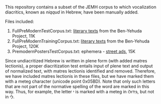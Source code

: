 This repository contains a subset of the JEMH corpus to which vocalization diacritics, known as *niqqud* in Hebrew, have been manually added. 

Files included:
1. FullPreModernTestCorpus.txt: [literary texts](../projectbenyehuda) from the Ben-Yehuda Project, 11K
2. FullPreModernTrainingCorpus.txt: [literary texts](../projectbenyehuda) from the Ben-Yehuda Project, 120K
3. PremodernPostersTestCorpus.txt: ephemera - [street ads](../ephmera/street_ads), 15K

Since undiacritized Hebrew is written in plene form (with added matres lectionis), a proper diacritization test entails input of plene text and output of normalized text, with matres lectionis identified and removed. Therefore, we have included matres lectionis in these files, but we have marked them with a meteg character (unicode point 0x05BD). Note that only such letters that are not part of the normative spelling of the word are marked in this way. Thus, for example, the letter י is marked with a meteg in גִּיֽדּוּלוֹ, but not in לִי. 
